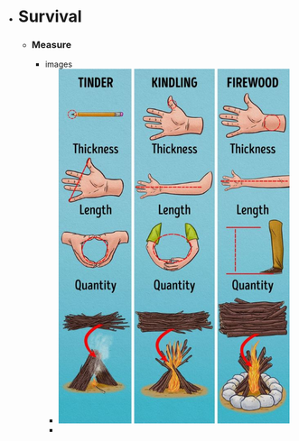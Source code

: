 

- # Survival
	- ### Measure
		- images
			- ![image.png](../assets/image_1656479058616_0.png)
			-